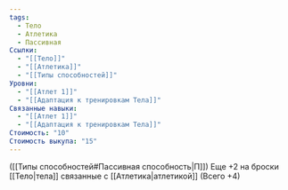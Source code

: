 ```yaml
---
tags:
  - Тело
  - Атлетика
  - Пассивная
Ссылки:
  - "[[Тело]]"
  - "[[Атлетика]]"
  - "[[Типы способностей]]"
Уровни:
  - "[[Атлет 1]]"
  - "[[Адаптация к тренировкам Тела]]"
Связанные навыки:
  - "[[Атлет 1]]"
  - "[[Адаптация к тренировкам Тела]]"
Стоимость: "10"
Стоимость выкупа: "15"
---
```

([[Типы способностей#Пассивная способность|П]]) Еще +2 на броски [[Тело|тела]] связанные с [[Атлетика|атлетикой]] (Всего +4)